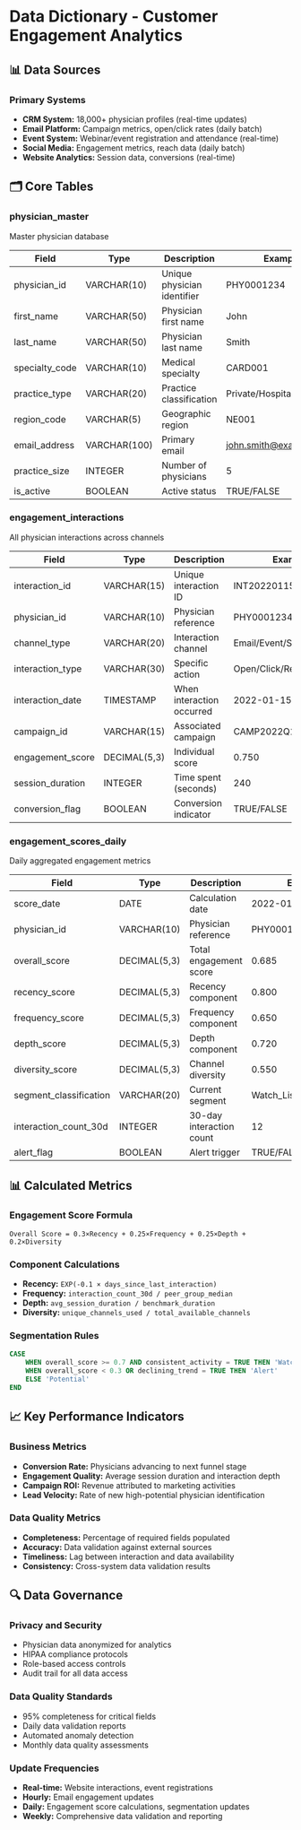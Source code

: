 # Data Dictionary - Customer Engagement Analytics

## 📊 Data Sources

### Primary Systems
- **CRM System:** 18,000+ physician profiles (real-time updates)
- **Email Platform:** Campaign metrics, open/click rates (daily batch)
- **Event System:** Webinar/event registration and attendance (real-time)
- **Social Media:** Engagement metrics, reach data (daily batch)
- **Website Analytics:** Session data, conversions (real-time)

## 🗂️ Core Tables

### physician_master
Master physician database

| Field | Type | Description | Example |
|-------|------|-------------|---------|
| physician_id | VARCHAR(10) | Unique physician identifier | PHY0001234 |
| first_name | VARCHAR(50) | Physician first name | John |
| last_name | VARCHAR(50) | Physician last name | Smith |
| specialty_code | VARCHAR(10) | Medical specialty | CARD001 |
| practice_type | VARCHAR(20) | Practice classification | Private/Hospital/Academic |
| region_code | VARCHAR(5) | Geographic region | NE001 |
| email_address | VARCHAR(100) | Primary email | john.smith@example.com |
| practice_size | INTEGER | Number of physicians | 5 |
| is_active | BOOLEAN | Active status | TRUE/FALSE |

### engagement_interactions
All physician interactions across channels

| Field | Type | Description | Example |
|-------|------|-------------|---------|
| interaction_id | VARCHAR(15) | Unique interaction ID | INT202201150001 |
| physician_id | VARCHAR(10) | Physician reference | PHY0001234 |
| channel_type | VARCHAR(20) | Interaction channel | Email/Event/Social/Website |
| interaction_type | VARCHAR(30) | Specific action | Open/Click/Register/Attend |
| interaction_date | TIMESTAMP | When interaction occurred | 2022-01-15 09:45:22 |
| campaign_id | VARCHAR(15) | Associated campaign | CAMP2022Q1001 |
| engagement_score | DECIMAL(5,3) | Individual score | 0.750 |
| session_duration | INTEGER | Time spent (seconds) | 240 |
| conversion_flag | BOOLEAN | Conversion indicator | TRUE/FALSE |

### engagement_scores_daily
Daily aggregated engagement metrics

| Field | Type | Description | Example |
|-------|------|-------------|---------|
| score_date | DATE | Calculation date | 2022-01-15 |
| physician_id | VARCHAR(10) | Physician reference | PHY0001234 |
| overall_score | DECIMAL(5,3) | Total engagement score | 0.685 |
| recency_score | DECIMAL(5,3) | Recency component | 0.800 |
| frequency_score | DECIMAL(5,3) | Frequency component | 0.650 |
| depth_score | DECIMAL(5,3) | Depth component | 0.720 |
| diversity_score | DECIMAL(5,3) | Channel diversity | 0.550 |
| segment_classification | VARCHAR(20) | Current segment | Watch_List/Alert/Potential |
| interaction_count_30d | INTEGER | 30-day interaction count | 12 |
| alert_flag | BOOLEAN | Alert trigger | TRUE/FALSE |

## 📊 Calculated Metrics

### Engagement Score Formula
```
Overall Score = 0.3×Recency + 0.25×Frequency + 0.25×Depth + 0.2×Diversity
```

### Component Calculations
- **Recency:** `EXP(-0.1 × days_since_last_interaction)`
- **Frequency:** `interaction_count_30d / peer_group_median`
- **Depth:** `avg_session_duration / benchmark_duration`
- **Diversity:** `unique_channels_used / total_available_channels`

### Segmentation Rules
```sql
CASE 
    WHEN overall_score >= 0.7 AND consistent_activity = TRUE THEN 'Watch_List'
    WHEN overall_score < 0.3 OR declining_trend = TRUE THEN 'Alert'
    ELSE 'Potential'
END
```

## 📈 Key Performance Indicators

### Business Metrics
- **Conversion Rate:** Physicians advancing to next funnel stage
- **Engagement Quality:** Average session duration and interaction depth
- **Campaign ROI:** Revenue attributed to marketing activities
- **Lead Velocity:** Rate of new high-potential physician identification

### Data Quality Metrics
- **Completeness:** Percentage of required fields populated
- **Accuracy:** Data validation against external sources
- **Timeliness:** Lag between interaction and data availability
- **Consistency:** Cross-system data validation results

## 🔍 Data Governance

### Privacy and Security
- Physician data anonymized for analytics
- HIPAA compliance protocols
- Role-based access controls
- Audit trail for all data access

### Data Quality Standards
- 95% completeness for critical fields
- Daily data validation reports
- Automated anomaly detection
- Monthly data quality assessments

### Update Frequencies
- **Real-time:** Website interactions, event registrations
- **Hourly:** Email engagement updates
- **Daily:** Engagement score calculations, segmentation updates
- **Weekly:** Comprehensive data validation and reporting
